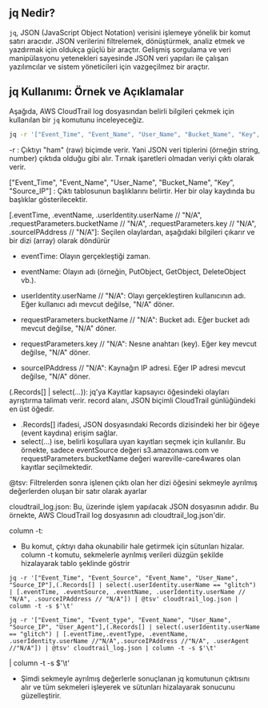 ## jq Nedir?

`jq`, JSON (JavaScript Object Notation) verisini işlemeye yönelik bir komut satırı aracıdır. JSON verilerini filtrelemek, dönüştürmek, analiz etmek ve yazdırmak için oldukça güçlü bir araçtır. Gelişmiş sorgulama ve veri manipülasyonu yetenekleri sayesinde JSON veri yapıları ile çalışan yazılımcılar ve sistem yöneticileri için vazgeçilmez bir araçtır.


## jq Kullanımı: Örnek ve Açıklamalar

Aşağıda, AWS CloudTrail log dosyasından belirli bilgileri çekmek için kullanılan bir `jq` komutunu inceleyeceğiz.

```bash
jq -r '["Event_Time", "Event_Name", "User_Name", "Bucket_Name", "Key", "Source_IP"], (.Records[] | select(.eventSource == "s3.amazonaws.com" and .requestParameters.bucketName == "wareville-care4wares") | [.eventTime, .eventName, .userIdentity.userName // "N/A", .requestParameters.bucketName // "N/A", .requestParameters.key // "N/A", .sourceIPAddress // "N/A"]) | @tsv' cloudtrail_log.json | column -t
```


-r :  Çıktıyı "ham" (raw) biçimde verir. Yani JSON veri tiplerini (örneğin string, number) çıktıda olduğu gibi alır. Tırnak işaretleri olmadan veriyi çıktı olarak verir.


 ["Event_Time", "Event_Name", "User_Name", "Bucket_Name", "Key", "Source_IP"] :  Çıktı tablosunun başlıklarını belirtir. Her bir olay kaydında bu başlıklar gösterilecektir.
 

[.eventTime, .eventName, .userIdentity.userName // "N/A", .requestParameters.bucketName // "N/A", .requestParameters.key // "N/A", .sourceIPAddress // "N/A"]: Seçilen olaylardan, aşağıdaki bilgileri çıkarır ve bir dizi (array) olarak döndürür

* eventTime: Olayın gerçekleştiği zaman.
  
* eventName: Olayın adı (örneğin, PutObject, GetObject, DeleteObject vb.).

* userIdentity.userName // "N/A": Olayı gerçekleştiren kullanıcının adı. Eğer kullanıcı adı mevcut değilse, "N/A" döner.

* requestParameters.bucketName // "N/A": Bucket adı. Eğer bucket adı mevcut değilse, "N/A" döner.

* requestParameters.key // "N/A": Nesne anahtarı (key). Eğer key mevcut değilse, "N/A" döner.

* sourceIPAddress // "N/A": Kaynağın IP adresi. Eğer IP adresi mevcut değilse, "N/A" döner.

(.Records[] | select(...)):  jq'ya Kayıtlar kapsayıcı öğesindeki olayları ayrıştırma talimatı verir. record alanı, JSON biçimli CloudTrail günlüğündeki en üst öğedir.

* .Records[] ifadesi, JSON dosyasındaki Records dizisindeki her bir öğeye (event kaydına) erişim sağlar.
* select(...) ise, belirli koşullara uyan kayıtları seçmek için kullanılır. Bu örnekte, sadece eventSource değeri s3.amazonaws.com ve requestParameters.bucketName değeri wareville-care4wares olan kayıtlar seçilmektedir.

@tsv:  Filtrelerden sonra işlenen çıktı olan her dizi öğesini sekmeyle ayrılmış değerlerden oluşan bir satır olarak ayarlar

cloudtrail_log.json:  Bu, üzerinde işlem yapılacak JSON dosyasının adıdır. Bu örnekte, AWS CloudTrail log dosyasının adı cloudtrail_log.json'dir.

 column -t:

* Bu komut, çıktıyı daha okunabilir hale getirmek için sütunları hizalar. column -t komutu, sekmelerle ayrılmış verileri düzgün şekilde hizalayarak tablo şeklinde göstrir


```
jq -r '["Event_Time", "Event_Source", "Event_Name", "User_Name", "Source_IP"],(.Records[] | select(.userIdentity.userName == "glitch") | [.eventTime, .eventSource, .eventName, .userIdentity.userName // "N/A", .sourceIPAddress // "N/A"]) | @tsv' cloudtrail_log.json | column -t -s $'\t'
```


```
jq -r '["Event_Time", "Event_type", "Event_Name", "User_Name", "Source_IP", "User_Agent"],(.Records[] | select(.userIdentity.userName == "glitch") | [.eventTime,.eventType, .eventName, .userIdentity.userName //"N/A",.sourceIPAddress //"N/A", .userAgent //"N/A"]) | @tsv' cloudtrail_log.json | column -t -s $'\t'

```




| column -t -s $'\t' 

* Şimdi sekmeyle ayrılmış değerlerle sonuçlanan jq komutunun çıktısını alır ve tüm sekmeleri işleyerek ve sütunları hizalayarak sonucunu güzelleştirir.
